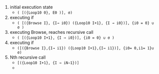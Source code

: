 1. initial execution state
	- `( [({Loop10 0}, E0 )], σ)`
2. executing if
	- `( [({Browse I}, {I→ i0}) ({Loop10 I+1}, {I → i0})], {i0 = 0} ∪ σ )`
3. executing Browse, reaches recursive call
	- `( [({Loop10 I+1}, {I → i0})], {i0 = 0} ∪ σ )`
4. executing if 
	- `([({Browse I},{I→ i1}) ({Loop10 I+1},{I→ i1})], {i0= 0,i1= 1}∪ σ)`
5. Nth recursive call
	- `[({Loop10 I+1}, {I → iN−1})]`
	- 